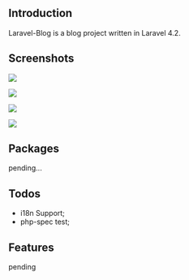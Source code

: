 ## Introduction

Laravel-Blog is a blog project written in Laravel 4.2. 

## Screenshots

![](http://ww2.sinaimg.cn/large/6d86d850gw1el7mi6b3bzj20u40kvn13.jpg) 

![](http://ww4.sinaimg.cn/large/6d86d850jw1el7mmy4ubjj20ua0nqdjd.jpg)

![](http://ww2.sinaimg.cn/large/6d86d850jw1el7mz0m45aj20uc0o6whv.jpg)

![](http://ww3.sinaimg.cn/large/6d86d850jw1el7mycokl4j20ub0o4gp8.jpg)

## Packages

pending...

## Todos

* i18n Support;
* php-spec test;

## Features

pending
